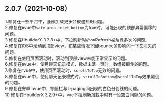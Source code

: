 ## 2.0.7（2021-10-08）
1.修复在一些平台中，底部加载更多会被遮挡的问题。  
2.修复在nvue中`safe-area-inset-bottom`为true时，可能出现的顶部异常偏移的问题。  
3.修复在HbuilderX 3.2.8+中，下拉刷新时@onRefresh被触发多次的问题。  
4.修复在iOS中滚动到顶部view，在某些情况下因bounce的影响闪一下又消失的问题。  
5.修复在使用页面滚动时，滚动到顶部view未能正常显示的问题。  
6.修复在nvue中，使用聊天记录模式，数据未满一页时，数组被颠倒的问题。  
7.修复在nvue中，使用页面滚动时，`scrollToTop`无效的问题。  
8.修复在nvue中，使用聊天记录模式时，`scrollToBottom`和`scrollToTop`效果颠倒的问题。  
9.修复在安卓 nvue中，导航栏与z-paging间出现的白色分割线的问题。  
10.修复在HbuilderX 3.2.9+中，vue下拉刷新加载中时有一段空白间隙的问题。
